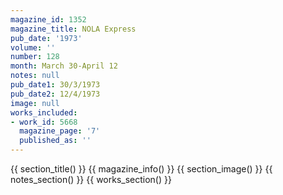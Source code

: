 ```yaml
---
magazine_id: 1352
magazine_title: NOLA Express
pub_date: '1973'
volume: ''
number: 128
month: March 30-April 12
notes: null
pub_date1: 30/3/1973
pub_date2: 12/4/1973
image: null
works_included:
- work_id: 5668
  magazine_page: '7'
  published_as: ''
---
```


{{ section_title() }}
{{ magazine_info() }}
{{ section_image() }}
{{ notes_section() }}
{{ works_section() }}
